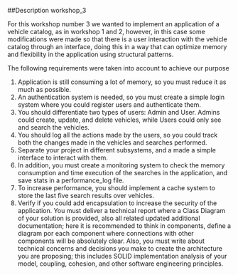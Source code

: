 ##Description workshop_3

For this workshop number 3 we wanted to implement an application of a vehicle catalog, as in workshop 1 and 2, however, in this case some modifications were made so that there is a user interaction with the vehicle catalog through an interface, doing this in a way that can optimize memory and flexibility in the application using structural patterns.

The following requirements were taken into account to achieve our purpose
1. Application is still consuming a lot of memory, so you must reduce it as much as
possible.
2. An authentication system is needed, so you must create a simple login system where
you could register users and authenticate them.
3. You should differentiate two types of users: Admin and User. Admins could create,
update, and delete vehicles, while Users could only see and search the vehicles.
4. You should log all the actions made by the users, so you could track both the changes
made in the vehicles and searches performed.
5. Separate your project in different subsystems, and a made a simple interface to interact
with them.
6. In addition, you must create a monitoring system to check the memory consumption
and time execution of the searches in the application, and save stats in a performance_log file.
7. To increase performance, you should implement a cache system to store the last five
search results over vehicles.
8. Verify if you could add encapsulation to increase the security of the application.
You must deliver a technical report where a Class Diagram of your solution is provided, also all related updated additional documentation; here it is recommended to think
in components, define a diagram por each component where connections with other components will be absolutely clear. Also, you must write about technical concerns and decisions
you make to create the architecture you are proposing; this includes SOLID implementation
analysis of your model, coupling, cohesion, and other software engineering principles.
